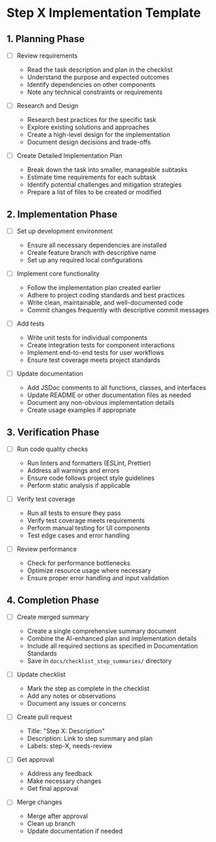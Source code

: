 # Step X Implementation Template

## 1. Planning Phase

- [ ] Review requirements

  - Read the task description and plan in the checklist
  - Understand the purpose and expected outcomes
  - Identify dependencies on other components
  - Note any technical constraints or requirements

- [ ] Research and Design

  - Research best practices for the specific task
  - Explore existing solutions and approaches
  - Create a high-level design for the implementation
  - Document design decisions and trade-offs

- [ ] Create Detailed Implementation Plan
  - Break down the task into smaller, manageable subtasks
  - Estimate time requirements for each subtask
  - Identify potential challenges and mitigation strategies
  - Prepare a list of files to be created or modified

## 2. Implementation Phase

- [ ] Set up development environment

  - Ensure all necessary dependencies are installed
  - Create feature branch with descriptive name
  - Set up any required local configurations

- [ ] Implement core functionality

  - Follow the implementation plan created earlier
  - Adhere to project coding standards and best practices
  - Write clean, maintainable, and well-documented code
  - Commit changes frequently with descriptive commit messages

- [ ] Add tests

  - Write unit tests for individual components
  - Create integration tests for component interactions
  - Implement end-to-end tests for user workflows
  - Ensure test coverage meets project standards

- [ ] Update documentation
  - Add JSDoc comments to all functions, classes, and interfaces
  - Update README or other documentation files as needed
  - Document any non-obvious implementation details
  - Create usage examples if appropriate

## 3. Verification Phase

- [ ] Run code quality checks

  - Run linters and formatters (ESLint, Prettier)
  - Address all warnings and errors
  - Ensure code follows project style guidelines
  - Perform static analysis if applicable

- [ ] Verify test coverage

  - Run all tests to ensure they pass
  - Verify test coverage meets requirements
  - Perform manual testing for UI components
  - Test edge cases and error handling

- [ ] Review performance
  - Check for performance bottlenecks
  - Optimize resource usage where necessary
  - Ensure proper error handling and input validation

## 4. Completion Phase

- [ ] Create merged summary

  - Create a single comprehensive summary document
  - Combine the AI-enhanced plan and implementation details
  - Include all required sections as specified in Documentation Standards
  - Save in `docs/checklist_step_summaries/` directory

- [ ] Update checklist

  - Mark the step as complete in the checklist
  - Add any notes or observations
  - Document any issues or concerns

- [ ] Create pull request

  - Title: "Step X: Description"
  - Description: Link to step summary and plan
  - Labels: step-X, needs-review

- [ ] Get approval

  - Address any feedback
  - Make necessary changes
  - Get final approval

- [ ] Merge changes
  - Merge after approval
  - Clean up branch
  - Update documentation if needed
